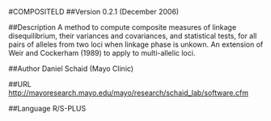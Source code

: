 #COMPOSITELD
##Version
0.2.1 (December 2006)

##Description
A method to compute composite measures of linkage disequilibrium, their variances and covariances, and statistical tests, for all pairs of alleles from two loci when linkage phase is unkown. An extension of Weir and Cockerham (1989) to apply to multi-allelic loci.

##Author
Daniel Schaid (Mayo Clinic)

##URL
http://mayoresearch.mayo.edu/mayo/research/schaid_lab/software.cfm

##Language
R/S-PLUS

